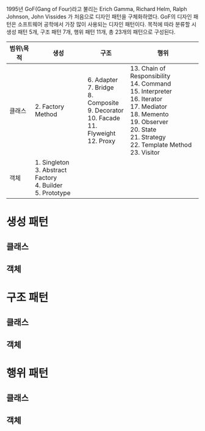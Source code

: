 1995년 GoF(Gang of Four)라고 불리는 Erich Gamma, Richard Helm, Ralph Johnson, John Vissides 가 처음으로 디자인 패턴을 구체화하였다. GoF의 디자인 패턴은 소프트웨어 공학에서 가장 많이 사용되는 디자인 패턴이다. 목적에 따라 분류할 시 생성 패턴 5개, 구조 패턴 7개, 행위 패턴 11개, 총 23개의 패턴으로 구성된다.

| 범위\\목적 | 생성                                                                | 구조                                                                                                  | 행위                                                                                                                                                                                              |
| ------ | ----------------------------------------------------------------- | --------------------------------------------------------------------------------------------------- | ----------------------------------------------------------------------------------------------------------------------------------------------------------------------------------------------- |
| 클래스    | 2. Factory Method<br>                                             | 6. Adapter<br>7. Bridge<br>8. Composite<br>9. Decorator<br>10. Facade<br>11. Flyweight<br>12. Proxy | 13. Chain of Responsibility<br>14. Command<br>15. Interpreter<br>16. Iterator<br>17. Mediator<br>18. Memento<br>19. Observer<br>20. State<br>21. Strategy<br>22. Template Method<br>23. Visitor |
| 객체     | 1. Singleton<br>3. Abstract Factory<br>4. Builder<br>5. Prototype |                                                                                                     |                                                                                                                                                                                                 |

# 생성 패턴
## 클래스
## 객체
# 구조 패턴
## 클래스
## 객체
# 행위 패턴
## 클래스
## 객체